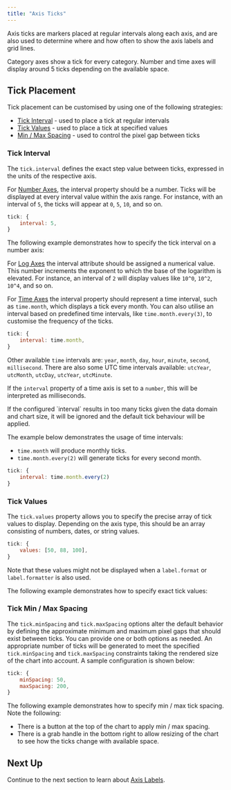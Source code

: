 ```yaml
---
title: "Axis Ticks"
---
```

Axis ticks are markers placed at regular intervals along each axis, and are also used to determine where and how often to show the axis labels and grid lines.

<note>
Category axes show a tick for every category. Number and time axes will display around 5 ticks depending on the available space.
</note>

## Tick Placement

Tick placement can be customised by using one of the following strategies:

- [Tick Interval](#tick-interval) - used to place a tick at regular intervals
- [Tick Values](#tick-values) - used to place a tick at specified values
- [Min / Max Spacing](#tick-min--max-spacing) - used to control the pixel gap between ticks

### Tick Interval

The `tick.interval` defines the exact step value between ticks, expressed in the units of the respective axis.

For [Number Axes](/charts-axes-types/#number), the interval property should be a number. Ticks will be displayed at every interval
value within the axis range. For instance, with an interval of `5`, the ticks will appear at `0`, `5`, `10`, and so on.

```js
tick: {
    interval: 5,
}
```

The following example demonstrates how to specify the tick interval on a number axis:

<chart-example title='Number Axis Tick Interval' name='axis-tick-interval' type='generated'></chart-example>

For [Log Axes](/charts-axes-types/#log) the interval attribute should be assigned a numerical value. This number increments 
the exponent to which the base of the logarithm is elevated. For instance, an interval of `2` will display values like
`10^0`, `10^2`, `10^4`, and so on.

For [Time Axes](/charts-axes-types/#time) the interval property should represent a time interval, such as `time.month`, which 
displays a tick every month. You can also utilise an interval based on predefined time intervals, like `time.month.every(3)`, 
to customise the frequency of the ticks.

```js
tick: {
    interval: time.month,
}
```

Other available `time` intervals are: `year`, `month`, `day`, `hour`, `minute`, `second`, `millisecond`. There are also some UTC time intervals available: `utcYear`, `utcMonth`, `utcDay`, `utcYear`, `utcMinute`.

If the `interval` property of a time axis is set to a `number`, this will be interpreted as milliseconds.

<note>
If the configured `interval` results in too many ticks given the data domain and chart size, it will be ignored and the default tick behaviour will be applied.
</note>

The example below demonstrates the usage of time intervals:
- `time.month` will produce monthly ticks.
- `time.month.every(2)` will generate ticks for every second month.

```js
tick: {
    interval: time.month.every(2)
}
```

<chart-example title='Time Axis Tick Interval' name='time-axis-label-format' type='generated'></chart-example>

### Tick Values

The `tick.values` property allows you to specify the precise array of tick values to display. Depending on the axis type, 
this should be an array consisting of numbers, dates, or string values.

```js
tick: {
    values: [50, 88, 100],
}
```

Note that these values might not be displayed when a `label.format` or `label.formatter` is also used.

The following example demonstrates how to specify exact tick values:

<chart-example title='Tick Values' name='axis-tick-values' type='generated'></chart-example>

### Tick Min / Max Spacing

The `tick.minSpacing` and `tick.maxSpacing` options alter the default behavior by defining the approximate minimum and
maximum pixel gaps that should exist between ticks. You can provide one or both options as needed. An appropriate number
of ticks will be generated to meet the specified `tick.minSpacing` and `tick.maxSpacing` constraints taking the rendered
size of the chart into account. A sample configuration is shown below:

```js
tick: {
    minSpacing: 50,
    maxSpacing: 200,
}
```

The following example demonstrates how to specify min / max tick spacing. Note the following:

- There is a button at the top of the chart to apply min / max spacing.
- There is a grab handle in the bottom right to allow resizing of the chart to see how the ticks change with available space.

<chart-example title='Min / Max Spacing' name='axis-tick-min-max-spacing' type='generated'></chart-example>

## Next Up

Continue to the next section to learn about [Axis Labels](/charts-axes-labels/).